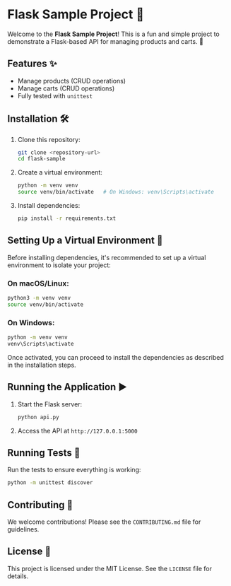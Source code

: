 # Flask Sample Project 🚀

Welcome to the **Flask Sample Project**! This is a fun and simple project to demonstrate a Flask-based API for managing products and carts. 🛒

## Features ✨
- Manage products (CRUD operations)
- Manage carts (CRUD operations)
- Fully tested with `unittest`

## Installation 🛠️
1. Clone this repository:
   ```bash
   git clone <repository-url>
   cd flask-sample
   ```
2. Create a virtual environment:
   ```bash
   python -m venv venv
   source venv/bin/activate   # On Windows: venv\Scripts\activate
   ```
3. Install dependencies:
   ```bash
   pip install -r requirements.txt
   ```

## Setting Up a Virtual Environment 🐍

Before installing dependencies, it's recommended to set up a virtual environment to isolate your project:

### On macOS/Linux:
```bash
python3 -m venv venv
source venv/bin/activate
```

### On Windows:
```bash
python -m venv venv
venv\Scripts\activate
```

Once activated, you can proceed to install the dependencies as described in the installation steps.

## Running the Application ▶️
1. Start the Flask server:
   ```bash
   python api.py
   ```
2. Access the API at `http://127.0.0.1:5000`

## Running Tests 🧪
Run the tests to ensure everything is working:
```bash
python -m unittest discover
```

## Contributing 🤝
We welcome contributions! Please see the `CONTRIBUTING.md` file for guidelines.

## License 📜
This project is licensed under the MIT License. See the `LICENSE` file for details.